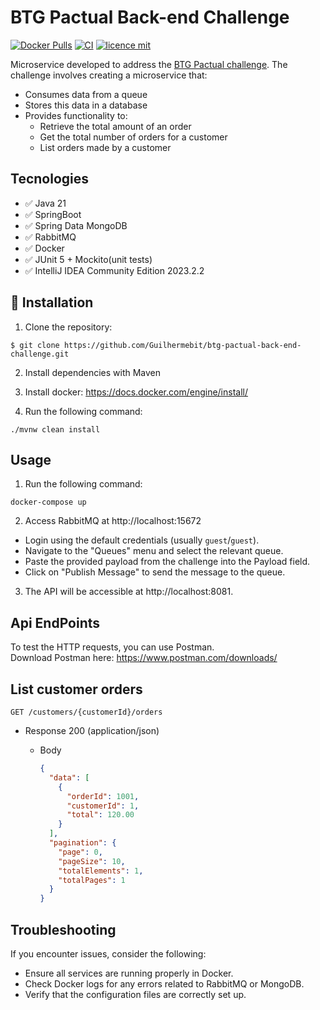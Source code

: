 #  BTG Pactual Back-end Challenge
[![Docker Pulls](https://badgen.net/docker/pulls/guibitencurt/order-microservice-rabbit-mongo)](https://hub.docker.com/r/guibitencurt/order-microservice-rabbit-mongo)
[![CI](https://github.com/Guilhermebit/btg-pactual-back-end-challenge/actions/workflows/ci.yml/badge.svg)](https://github.com/Guilhermebit/btg-pactual-back-end-challenge/actions/workflows/ci.yml)
[![licence mit](https://img.shields.io/badge/licence-MIT-blue.svg)](https://github.com/Guilhermebit/btg-pactual-back-end-challenge/blob/master/LICENSE)

Microservice developed to address the [BTG Pactual challenge](./PROBLEM.md). The challenge involves creating a microservice that:
- Consumes data from a queue
- Stores this data in a database
- Provides functionality to:
    - Retrieve the total amount of an order
    - Get the total number of orders for a customer
    - List orders made by a customer

## Tecnologies
- ✅ Java 21
- ✅ SpringBoot
- ✅ Spring Data MongoDB
- ✅ RabbitMQ
- ✅ Docker
- ✅ JUnit 5 + Mockito(unit tests)
- ✅ IntelliJ IDEA Community Edition 2023.2.2

## :rocket: Installation
1. Clone the repository:
```
$ git clone https://github.com/Guilhermebit/btg-pactual-back-end-challenge.git
```
2. Install dependencies with Maven

3. Install docker: https://docs.docker.com/engine/install/

4. Run the following command:
```
./mvnw clean install
```
## Usage
1. Run the following command:
```
docker-compose up 
```
2. Access RabbitMQ at http://localhost:15672
- Login using the default credentials (usually `guest`/`guest`).
- Navigate to the "Queues" menu and select the relevant queue.
- Paste the provided payload from the challenge into the Payload field.
- Click on "Publish Message" to send the message to the queue.
3. The API will be accessible at http://localhost:8081.
## Api EndPoints 
To test the HTTP requests, you can use Postman.<br />
Download Postman here: https://www.postman.com/downloads/

## List customer orders
`GET /customers/{customerId}/orders`
+ Response 200 (application/json)

  + Body

     ```json
     {
       "data": [
         {
           "orderId": 1001,
           "customerId": 1,
           "total": 120.00
         }
       ],
       "pagination": {
         "page": 0,
         "pageSize": 10,
         "totalElements": 1,
         "totalPages": 1
       }
     }
    ```
## Troubleshooting

If you encounter issues, consider the following:
- Ensure all services are running properly in Docker.
- Check Docker logs for any errors related to RabbitMQ or MongoDB.
- Verify that the configuration files are correctly set up.
